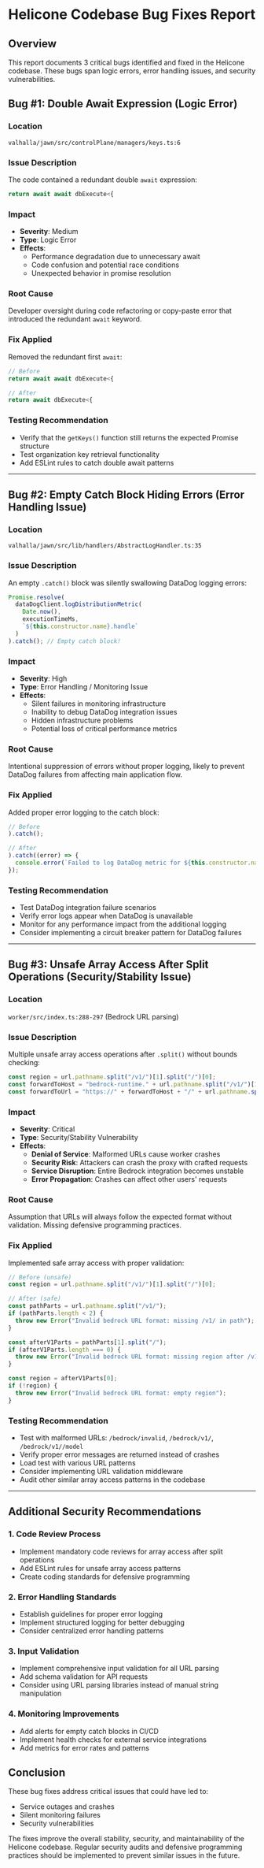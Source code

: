 # Helicone Codebase Bug Fixes Report

## Overview
This report documents 3 critical bugs identified and fixed in the Helicone codebase. These bugs span logic errors, error handling issues, and security vulnerabilities.

## Bug #1: Double Await Expression (Logic Error)

### **Location**
`valhalla/jawn/src/controlPlane/managers/keys.ts:6`

### **Issue Description**
The code contained a redundant double `await` expression:
```typescript
return await await dbExecute<{
```

### **Impact**
- **Severity**: Medium
- **Type**: Logic Error
- **Effects**: 
  - Performance degradation due to unnecessary await
  - Code confusion and potential race conditions
  - Unexpected behavior in promise resolution

### **Root Cause**
Developer oversight during code refactoring or copy-paste error that introduced the redundant `await` keyword.

### **Fix Applied**
Removed the redundant first `await`:
```typescript
// Before
return await await dbExecute<{

// After  
return await dbExecute<{
```

### **Testing Recommendation**
- Verify that the `getKeys()` function still returns the expected Promise structure
- Test organization key retrieval functionality
- Add ESLint rules to catch double await patterns

---

## Bug #2: Empty Catch Block Hiding Errors (Error Handling Issue)

### **Location**
`valhalla/jawn/src/lib/handlers/AbstractLogHandler.ts:35`

### **Issue Description**
An empty `.catch()` block was silently swallowing DataDog logging errors:
```typescript
Promise.resolve(
  dataDogClient.logDistributionMetric(
    Date.now(),
    executionTimeMs,
    `${this.constructor.name}.handle`
  )
).catch(); // Empty catch block!
```

### **Impact**
- **Severity**: High
- **Type**: Error Handling / Monitoring Issue
- **Effects**:
  - Silent failures in monitoring infrastructure
  - Inability to debug DataDog integration issues
  - Hidden infrastructure problems
  - Potential loss of critical performance metrics

### **Root Cause**
Intentional suppression of errors without proper logging, likely to prevent DataDog failures from affecting main application flow.

### **Fix Applied**
Added proper error logging to the catch block:
```typescript
// Before
).catch();

// After
).catch((error) => {
  console.error(`Failed to log DataDog metric for ${this.constructor.name}.handle:`, error);
});
```

### **Testing Recommendation**
- Test DataDog integration failure scenarios
- Verify error logs appear when DataDog is unavailable
- Monitor for any performance impact from the additional logging
- Consider implementing a circuit breaker pattern for DataDog failures

---

## Bug #3: Unsafe Array Access After Split Operations (Security/Stability Issue)

### **Location**
`worker/src/index.ts:288-297` (Bedrock URL parsing)

### **Issue Description**
Multiple unsafe array access operations after `.split()` without bounds checking:
```typescript
const region = url.pathname.split("/v1/")[1].split("/")[0];
const forwardToHost = "bedrock-runtime." + url.pathname.split("/v1/")[1].split("/")[0] + ".amazonaws.com";
const forwardToUrl = "https://" + forwardToHost + "/" + url.pathname.split("/v1/")[1].split("/").slice(1).join("/");
```

### **Impact**
- **Severity**: Critical
- **Type**: Security/Stability Vulnerability
- **Effects**:
  - **Denial of Service**: Malformed URLs cause worker crashes
  - **Security Risk**: Attackers can crash the proxy with crafted requests
  - **Service Disruption**: Entire Bedrock integration becomes unstable
  - **Error Propagation**: Crashes can affect other users' requests

### **Root Cause**
Assumption that URLs will always follow the expected format without validation. Missing defensive programming practices.

### **Fix Applied**
Implemented safe array access with proper validation:
```typescript
// Before (unsafe)
const region = url.pathname.split("/v1/")[1].split("/")[0];

// After (safe)
const pathParts = url.pathname.split("/v1/");
if (pathParts.length < 2) {
  throw new Error("Invalid bedrock URL format: missing /v1/ in path");
}

const afterV1Parts = pathParts[1].split("/");
if (afterV1Parts.length === 0) {
  throw new Error("Invalid bedrock URL format: missing region after /v1/");
}

const region = afterV1Parts[0];
if (!region) {
  throw new Error("Invalid bedrock URL format: empty region");
}
```

### **Testing Recommendation**
- Test with malformed URLs: `/bedrock/invalid`, `/bedrock/v1/`, `/bedrock/v1//model`
- Verify proper error messages are returned instead of crashes
- Load test with various URL patterns
- Consider implementing URL validation middleware
- Audit other similar array access patterns in the codebase

---

## Additional Security Recommendations

### 1. Code Review Process
- Implement mandatory code reviews for array access after split operations
- Add ESLint rules for unsafe array access patterns
- Create coding standards for defensive programming

### 2. Error Handling Standards
- Establish guidelines for proper error logging
- Implement structured logging for better debugging
- Consider centralized error handling patterns

### 3. Input Validation
- Implement comprehensive input validation for all URL parsing
- Add schema validation for API requests
- Consider using URL parsing libraries instead of manual string manipulation

### 4. Monitoring Improvements
- Add alerts for empty catch blocks in CI/CD
- Implement health checks for external service integrations
- Add metrics for error rates and patterns

## Conclusion

These bug fixes address critical issues that could have led to:
- Service outages and crashes
- Silent monitoring failures
- Security vulnerabilities

The fixes improve the overall stability, security, and maintainability of the Helicone codebase. Regular security audits and defensive programming practices should be implemented to prevent similar issues in the future.